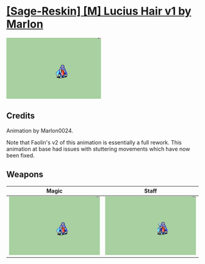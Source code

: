 # [\[Sage-Reskin\] \[M\] Lucius Hair v1 by Marlon](./)
 

<img src="./6.%20Magic/Magic_000.png" alt="[Sage-Reskin] [M] Lucius Hair v1 by Marlon standing" />

## Credits

Animation by Marlon0024.

Note that Faolin's v2 of this animation is essentially a full rework. This animation at base had issues with stuttering movements which have now been fixed.

## Weapons
 

|Magic |Staff |
|  :---: | :---: |
| <img alt="Magic animation" src="./6.%20Magic/Magic.gif" /> | <img alt="Staff animation" src="./7.%20Staff/Staff.gif" /> |
